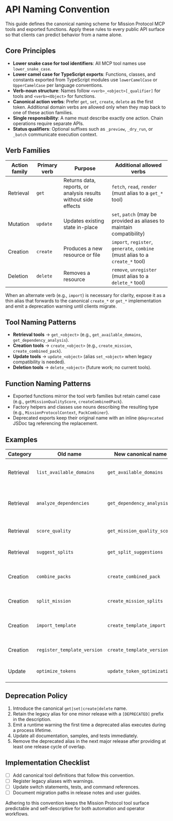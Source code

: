 # API Naming Convention

This guide defines the canonical naming scheme for Mission Protocol MCP tools and exported functions. Apply these rules to every public API surface so that clients can predict behavior from a name alone.

## Core Principles

- **Lower snake case for tool identifiers**: All MCP tool names use `lower_snake_case`.
- **Lower camel case for TypeScript exports**: Functions, classes, and constants exported from TypeScript modules use `lowerCamelCase` or `UpperCamelCase` per language conventions.
- **Verb-noun structure**: Names follow `<verb>_<object>[_qualifier]` for tools and `<verb><Object>` for functions.
- **Canonical action verbs**: Prefer `get`, `set`, `create`, `delete` as the first token. Additional domain verbs are allowed only when they map back to one of these action families.
- **Single responsibility**: A name must describe exactly one action. Chain operations require separate APIs.
- **Status qualifiers**: Optional suffixes such as `_preview`, `_dry_run`, or `_batch` communicate execution context.

## Verb Families

| Action family | Primary verb | Purpose                                                         | Additional allowed verbs                                                      |
| ------------- | ------------ | --------------------------------------------------------------- | ----------------------------------------------------------------------------- |
| Retrieval     | `get`        | Returns data, reports, or analysis results without side effects | `fetch`, `read`, `render` (must alias to a `get_*` tool)                      |
| Mutation      | `update`     | Updates existing state in-place                                 | `set`, `patch` (may be provided as aliases to maintain compatibility)         |
| Creation      | `create`     | Produces a new resource or file                                 | `import`, `register`, `generate`, `combine` (must alias to a `create_*` tool) |
| Deletion      | `delete`     | Removes a resource                                              | `remove`, `unregister` (must alias to a `delete_*` tool)                      |

When an alternate verb (e.g., `import`) is necessary for clarity, expose it as a thin alias that forwards to the canonical `create_*` or `get_*` implementation and emit a deprecation warning until clients migrate.

## Tool Naming Patterns

- **Retrieval tools** → `get_<object>` (e.g., `get_available_domains`, `get_dependency_analysis`).
- **Creation tools** → `create_<object>` (e.g., `create_mission`, `create_combined_pack`).
- **Update tools** → `update_<object>` (alias `set_<object>` when legacy compatibility is needed).
- **Deletion tools** → `delete_<object>` (future work; no current tools).

## Function Naming Patterns

- Exported functions mirror the tool verb families but retain camel case (e.g., `getMissionQualityScore`, `createCombinedPack`).
- Factory helpers and classes use nouns describing the resulting type (e.g., `MissionProtocolContext`, `PackCombiner`).
- Deprecated exports keep their original name with an inline `@deprecated` JSDoc tag referencing the replacement.

## Examples

| Category  | Old name                    | New canonical name          | Notes                                                  |
| --------- | --------------------------- | --------------------------- | ------------------------------------------------------ |
| Retrieval | `list_available_domains`    | `get_available_domains`     | Standardizes on `get` for read-only access.            |
| Retrieval | `analyze_dependencies`      | `get_dependency_analysis`   | Analysis results are delivered via the `get_*` prefix. |
| Retrieval | `score_quality`             | `get_mission_quality_score` | Communicates metric retrieval.                         |
| Retrieval | `suggest_splits`            | `get_split_suggestions`     | Suggestion lists are read-only outputs.                |
| Creation  | `combine_packs`             | `create_combined_pack`      | Combining packs generates a new artifact.              |
| Creation  | `split_mission`             | `create_mission_splits`     | Splitting emits new mission files.                     |
| Creation  | `import_template`           | `create_template_import`    | Importing registers a new template in the system.      |
| Creation  | `register_template_version` | `create_template_version`   | Registration is treated as creation.                   |
| Update    | `optimize_tokens`           | `update_token_optimization` | Optimization mutates files on disk.                    |

## Deprecation Policy

1. Introduce the canonical `get|set|create|delete` name.
2. Retain the legacy alias for one minor release with a `[DEPRECATED]` prefix in the description.
3. Emit a runtime warning the first time a deprecated alias executes during a process lifetime.
4. Update all documentation, samples, and tests immediately.
5. Remove the deprecated alias in the next major release after providing at least one release cycle of overlap.

## Implementation Checklist

- [ ] Add canonical tool definitions that follow this convention.
- [ ] Register legacy aliases with warnings.
- [ ] Update switch statements, tests, and command references.
- [ ] Document migration paths in release notes and user guides.

Adhering to this convention keeps the Mission Protocol tool surface predictable and self-descriptive for both automation and operator workflows.
